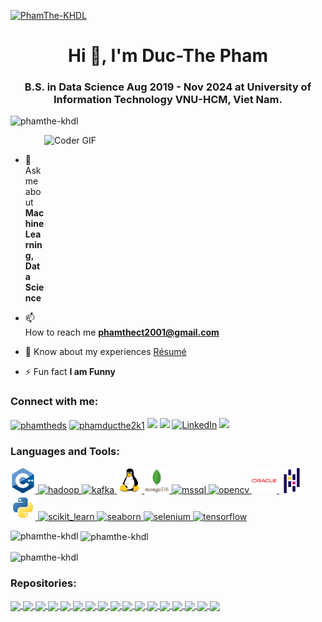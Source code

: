[![PhamThe-KHDL](https://datalushq.com/wp-content/uploads/2022/07/icon_2.gif)](https://github.com/PhamThe-KHDL)
<h1 align="center">Hi 👋, I'm Duc-The Pham</h1>
<h3 align="center">B.S. in Data Science Aug 2019 - Nov 2024 at University of Information Technology VNU-HCM, Viet Nam.</h3>

<p align="left"> <img src="https://komarev.com/ghpvc/?username=phamthe-khdl&label=Profile%20views&color=0e75b6&style=flat" alt="phamthe-khdl" /> </p>
<img align="right" alt="Coder GIF" height=300 width=450 src="https://cdn.dribbble.com/users/730703/screenshots/6581243/avento.gif" />

<p align="left"> <a href="https://twitter.com/" target="blank"><img src="https://img.shields.io/twitter/follow/?logo=twitter&style=for-the-badge" alt="" /></a> </p>

- 💬 Ask me about **Machine Learning, Data Science**

- 📫 How to reach me **phamthect2001@gmail.com**

- 📄 Know about my experiences [Résumé](https://drive.google.com/file/d/1bBTTILAbE1B_AQw3NRkNZM6AFadIKWXK/view?usp=share_link)

- ⚡ Fun fact **I am Funny**

<h3 align="left">Connect with me:</h3>
<p align="left">
<a href="https://kaggle.com/phamtheds" target="blank"><img align="center" src="https://raw.githubusercontent.com/rahuldkjain/github-profile-readme-generator/master/src/images/icons/Social/kaggle.svg" alt="phamtheds" height="30" width="40" /></a>
<a href="https://fb.com/phamducthe2k1" target="blank"><img align="center" src="https://raw.githubusercontent.com/rahuldkjain/github-profile-readme-generator/master/src/images/icons/Social/facebook.svg" alt="phamducthe2k1" height="30" width="40" /></a>
<a href="phamthect2001@gmail.com"><img src="https://img.shields.io/badge/-avsingh@umass.edu-D14836?style=flat&logo=Gmail&logoColor=white"/></a>
<a href="https://facebook.com/phamducthe2k1"><img src="https://img.shields.io/badge/-@AVS1508-1877F2?style=flat&logo=Facebook&logoColor=white"/></a>
<a href="https://www.linkedin.com/in//pham-duc-the-99843a219" target="_blank"><img src="https://img.shields.io/badge/LinkedIn-%230077B5.svg?&style=flat-square&logo=linkedin&logoColor=white" alt="LinkedIn"></a>
<a href="https://instagram.com/adityavs_"><img src="https://img.shields.io/badge/-@adityavs__-E4405F?style=flat&logo=Instagram&logoColor=white"/></a>
</p>

<h3 align="left">Languages and Tools:</h3>
<p align="left"> <a href="https://www.w3schools.com/cpp/" target="_blank" rel="noreferrer"> <img src="https://raw.githubusercontent.com/devicons/devicon/master/icons/cplusplus/cplusplus-original.svg" alt="cplusplus" width="40" height="40"/> </a> <a href="https://hadoop.apache.org/" target="_blank" rel="noreferrer"> <img src="https://www.vectorlogo.zone/logos/apache_hadoop/apache_hadoop-icon.svg" alt="hadoop" width="40" height="40"/> </a> <a href="https://kafka.apache.org/" target="_blank" rel="noreferrer"> <img src="https://www.vectorlogo.zone/logos/apache_kafka/apache_kafka-icon.svg" alt="kafka" width="40" height="40"/> </a> <a href="https://www.linux.org/" target="_blank" rel="noreferrer"> <img src="https://raw.githubusercontent.com/devicons/devicon/master/icons/linux/linux-original.svg" alt="linux" width="40" height="40"/> </a> <a href="https://www.mongodb.com/" target="_blank" rel="noreferrer"> <img src="https://raw.githubusercontent.com/devicons/devicon/master/icons/mongodb/mongodb-original-wordmark.svg" alt="mongodb" width="40" height="40"/> </a> <a href="https://www.microsoft.com/en-us/sql-server" target="_blank" rel="noreferrer"> <img src="https://www.svgrepo.com/show/303229/microsoft-sql-server-logo.svg" alt="mssql" width="40" height="40"/> </a> <a href="https://opencv.org/" target="_blank" rel="noreferrer"> <img src="https://www.vectorlogo.zone/logos/opencv/opencv-icon.svg" alt="opencv" width="40" height="40"/> </a> <a href="https://www.oracle.com/" target="_blank" rel="noreferrer"> <img src="https://raw.githubusercontent.com/devicons/devicon/master/icons/oracle/oracle-original.svg" alt="oracle" width="40" height="40"/> </a> <a href="https://pandas.pydata.org/" target="_blank" rel="noreferrer"> <img src="https://raw.githubusercontent.com/devicons/devicon/2ae2a900d2f041da66e950e4d48052658d850630/icons/pandas/pandas-original.svg" alt="pandas" width="40" height="40"/> </a> <a href="https://www.python.org" target="_blank" rel="noreferrer"> <img src="https://raw.githubusercontent.com/devicons/devicon/master/icons/python/python-original.svg" alt="python" width="40" height="40"/> </a> <a href="https://scikit-learn.org/" target="_blank" rel="noreferrer"> <img src="https://upload.wikimedia.org/wikipedia/commons/0/05/Scikit_learn_logo_small.svg" alt="scikit_learn" width="40" height="40"/> </a> <a href="https://seaborn.pydata.org/" target="_blank" rel="noreferrer"> <img src="https://seaborn.pydata.org/_images/logo-mark-lightbg.svg" alt="seaborn" width="40" height="40"/> </a> <a href="https://www.selenium.dev" target="_blank" rel="noreferrer"> <img src="https://raw.githubusercontent.com/detain/svg-logos/780f25886640cef088af994181646db2f6b1a3f8/svg/selenium-logo.svg" alt="selenium" width="40" height="40"/> </a> <a href="https://www.tensorflow.org" target="_blank" rel="noreferrer"> <img src="https://www.vectorlogo.zone/logos/tensorflow/tensorflow-icon.svg" alt="tensorflow" width="40" height="40"/> </a> </p>







<p><img align="left" src="https://github-readme-stats.vercel.app/api/top-langs?username=phamthe-khdl&show_icons=true&locale=en&layout=compact&theme=tokyonight" alt="phamthe-khdl" /></p>

<p>&nbsp;<img align="center" src="https://github-readme-stats.vercel.app/api?username=phamthe-khdl&show_icons=true&locale=en&theme=tokyonight" alt="phamthe-khdl" /></p>

<p><img align="center" src="https://github-readme-streak-stats.herokuapp.com/?user=phamthe-khdl&theme=tokyonight" alt="phamthe-khdl" /></p>











<h3 align="left">Repositories:</h3>






<a href="https://github.com/PhamThe-KHDL/DS104.N11-Parallel-and-Distributed-Computing/">
  <!-- Change the `github-readme-stats.anuraghazra1.vercel.app` to `github-readme-stats.vercel.app`  -->
  <img align="center" src="https://github-readme-stats.anuraghazra1.vercel.app/api/pin/?username=PhamThe-KHDL&repo=DS104.N11-Parallel-and-Distributed-Computing&theme=radical" />
</a>    





<a href="https://github.com/PhamThe-KHDL/DS307.N11-Social-Media-Data-Analysis/">
  <!-- Change the `github-readme-stats.anuraghazra1.vercel.app` to `github-readme-stats.vercel.app`  -->
  <img align="center" src="https://github-readme-stats.anuraghazra1.vercel.app/api/pin/?username=PhamThe-KHDL&repo=DS307.N11-Social-Media-Data-Analysis&theme=gruvbox" />
</a> 





<a href="https://github.com/PhamThe-KHDL/DS300.N11-Recommendation-System/">
  <!-- Change the `github-readme-stats.anuraghazra1.vercel.app` to `github-readme-stats.vercel.app`  -->
  <img align="center" src="https://github-readme-stats.anuraghazra1.vercel.app/api/pin/?username=PhamThe-KHDL&repo=DS300.N11-Recommendation-System&theme=dark" />
</a>





<a href="https://github.com/PhamThe-KHDL/DS200.M21-Big-Data/">
  <!-- Change the `github-readme-stats.anuraghazra1.vercel.app` to `github-readme-stats.vercel.app`  -->
  <img align="center" src="https://github-readme-stats.anuraghazra1.vercel.app/api/pin/?username=PhamThe-KHDL&repo=DS200.M21-Big-Data&theme=merko" />
</a>



   





<a href="https://github.com/PhamThe-KHDL/DS304.M21-Experimental-Design-and-Analysis/">
  <!-- Change the `github-readme-stats.anuraghazra1.vercel.app` to `github-readme-stats.vercel.app`  -->
  <img align="center" src="https://github-readme-stats.anuraghazra1.vercel.app/api/pin/?username=PhamThe-KHDL&repo=DS304.M21-Experimental-Design-and-Analysis&theme=onedark" />
</a>    





<a href="https://github.com/PhamThe-KHDL/DS303.M21-Bayesian-Statistics/">
  <!-- Change the `github-readme-stats.anuraghazra1.vercel.app` to `github-readme-stats.vercel.app`  -->
  <img align="center" src="https://github-readme-stats.anuraghazra1.vercel.app/api/pin/?username=PhamThe-KHDL&repo=DS303.M21-Bayesian-Statistics&theme=cobalt" />
</a>





<a href="https://github.com/PhamThe-KHDL/DS204.M21-Data-Science-and-Application-Project/">
  <!-- Change the `github-readme-stats.anuraghazra1.vercel.app` to `github-readme-stats.vercel.app`  -->
  <img align="center" src="https://github-readme-stats.anuraghazra1.vercel.app/api/pin/?username=PhamThe-KHDL&repo=DS204.M21-Data-Science-and-Application-Project&theme=synthwave" />
</a>    





<a href="https://github.com/PhamThe-KHDL/IS211.M21-Distributed-Databases/">
  <!-- Change the `github-readme-stats.anuraghazra1.vercel.app` to `github-readme-stats.vercel.app`  -->
  <img align="center" src="https://github-readme-stats.anuraghazra1.vercel.app/api/pin/?username=PhamThe-KHDL&repo=IS211.M21-Distributed-Databases&theme=dark" />
</a> 







<a href="https://github.com/PhamThe-KHDL/IE206.M11-Graduation-Preparation-Project/">
  <!-- Change the `github-readme-stats.anuraghazra1.vercel.app` to `github-readme-stats.vercel.app`  -->
  <img align="center" src="https://github-readme-stats.anuraghazra1.vercel.app/api/pin/?username=PhamThe-KHDL&repo=IE206.M11-Graduation-Preparation-Project&theme=dracula" />
</a>    






<a href="https://github.com/PhamThe-KHDL/DS201.M11-Deep-Learning-in-Data-Science/">
  <!-- Change the `github-readme-stats.anuraghazra1.vercel.app` to `github-readme-stats.vercel.app`  -->
  <img align="center" src="https://github-readme-stats.anuraghazra1.vercel.app/api/pin/?username=PhamThe-KHDL&repo=DS201.M11-Deep-Learning-in-Data-Science&theme=merko" />
</a> 







<a href="https://github.com/PhamThe-KHDL/DS310.M11-Natural-Language-Processing-for-Data-Science/">
  <!-- Change the `github-readme-stats.anuraghazra1.vercel.app` to `github-readme-stats.vercel.app`  -->
  <img align="center" src="https://github-readme-stats.anuraghazra1.vercel.app/api/pin/?username=PhamThe-KHDL&repo=DS310.M11-Natural-Language-Processing-for-Data-Science&theme=highcontrast" />
</a>





<a href="https://github.com/PhamThe-KHDL/DS105.M11-Data-Analysis-and-Visualization/">
  <!-- Change the `github-readme-stats.anuraghazra1.vercel.app` to `github-readme-stats.vercel.app`  -->
  <img align="center" src="https://github-readme-stats.anuraghazra1.vercel.app/api/pin/?username=PhamThe-KHDL&repo=DS105.M11-Data-Analysis-and-Visualization&theme=radical" />
</a>









<a href="https://github.com/PhamThe-KHDL/IT007.M14-Operating-Systems/">
  <!-- Change the `github-readme-stats.anuraghazra1.vercel.app` to `github-readme-stats.vercel.app`  -->
  <img align="center" src="https://github-readme-stats.anuraghazra1.vercel.app/api/pin/?username=PhamThe-KHDL&repo=IT007.M14-Operating-Systems&theme=onedark" />
</a>






<a href="https://github.com/PhamThe-KHDL/IT004.L19-Database/">
  <!-- Change the `github-readme-stats.anuraghazra1.vercel.app` to `github-readme-stats.vercel.app`  -->
  <img align="center" src="https://github-readme-stats.anuraghazra1.vercel.app/api/pin/?username=PhamThe-KHDL&repo=IT004.L19-Database&theme=cobalt" />
</a>    





<a href="https://github.com/PhamThe-KHDL/Python-ML-02/">
  <!-- Change the `github-readme-stats.anuraghazra1.vercel.app` to `github-readme-stats.vercel.app`  -->
  <img align="center" src="https://github-readme-stats.anuraghazra1.vercel.app/api/pin/?username=PhamThe-KHDL&repo=Python-ML-02&theme=synthwave" />
</a>





<a href="https://github.com/PhamThe-KHDL/Cheat-Sheet/">
  <!-- Change the `github-readme-stats.anuraghazra1.vercel.app` to `github-readme-stats.vercel.app`  -->
  <img align="center" src="https://github-readme-stats.anuraghazra1.vercel.app/api/pin/?username=PhamThe-KHDL&repo=Cheat-Sheet&theme=highcontrast" />
</a>    





<a href="https://github.com/PhamThe-KHDL/IBM-Data-Science-Professional-Certificate/">
  <!-- Change the `github-readme-stats.anuraghazra1.vercel.app` to `github-readme-stats.vercel.app`  -->
  <img align="center" src="https://github-readme-stats.anuraghazra1.vercel.app/api/pin/?username=PhamThe-KHDL&repo=IBM-Data-Science-Professional-Certificate&theme=radical" />
</a> 




